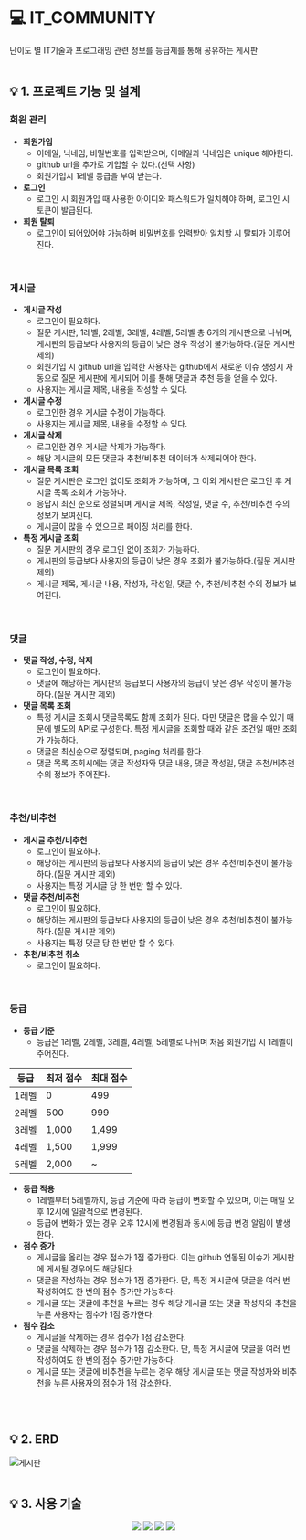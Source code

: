 # 💻 IT_COMMUNITY
난이도 별 IT기술과 프로그래밍 관련 정보를 등급제를 통해 공유하는 게시판
<br/>
<br/>
## 💡 1. 프로젝트 기능 및 설계

### 회원 관리
- **회원가입**
  - 이메일, 닉네임, 비밀번호를 입력받으며, 이메일과 닉네임은 unique 해야한다.
  - github url을 추가로 기입할 수 있다.(선택 사항)
  - 회원가입시 1레벨 등급을 부여 받는다.
- **로그인**
  - 로그인 시 회원가입 때 사용한 아이디와 패스워드가 일치해야 하며, 로그인 시 토큰이 발급된다.
- **회원 탈퇴**
  - 로그인이 되어있어야 가능하며 비밀번호를 입력받아 일치할 시 탈퇴가 이루어진다.  
<br/>

### 게시글
- **게시글 작성**
  - 로그인이 필요하다.
  - 질문 게시판, 1레벨, 2레벨, 3레벨, 4레벨, 5레벨 총 6개의 게시판으로 나뉘며, 게시판의 등급보다 사용자의 등급이 낮은 경우 작성이 불가능하다.(질문 게시판 제외)
  - 회원가입 시 github url을 입력한 사용자는 github에서 새로운 이슈 생성시 자동으로 질문 게시판에 게시되어 이를 통해 댓글과 추천 등을 얻을 수 있다.
  - 사용자는 게시글 제목, 내용을 작성할 수 있다.
- **게시글 수정**
  - 로그인한 경우 게시글 수정이 가능하다.
  - 사용자는 게시글 제목, 내용을 수정할 수 있다.
- **게시글 삭제**
  - 로그인한 경우 게시글 삭제가 가능하다.
  - 해당 게시글의 모든 댓글과 추천/비추천 데이터가 삭제되어야 한다.
- **게시글 목록 조회**
  - 질문 게시판은 로그인 없이도 조회가 가능하며, 그 이외 게시판은 로그인 후 게시글 목록 조회가 가능하다.
  - 응답시 최신 순으로 정렬되며 게시글 제목, 작성일, 댓글 수, 추천/비추천 수의 정보가 보여진다.
  - 게시글이 많을 수 있으므로 페이징 처리를 한다.
- **특정 게시글 조회**
  - 질문 게시판의 경우 로그인 없이 조회가 가능하다.
  - 게시판의 등급보다 사용자의 등급이 낮은 경우 조회가 불가능하다.(질문 게시판 제외)
  - 게시글 제목, 게시글 내용, 작성자, 작성일, 댓글 수, 추천/비추천 수의 정보가 보여진다.  
<br/>

### 댓글
- **댓글 작성, 수정, 삭제**
  - 로그인이 필요하다.
  - 댓글에 해당하는 게시판의 등급보다 사용자의 등급이 낮은 경우 작성이 불가능하다.(질문 게시판 제외)
- **댓글 목록 조회**
  - 특정 게시글 조회시 댓글목록도 함께 조회가 된다. 다만 댓글은 많을 수 있기 때문에 별도의 API로 구성한다. 특정 게시글을 조회할 때와 같은 조건일 때만 조회가 가능하다.
  - 댓글은 최신순으로 정렬되며, paging 처리를 한다.
  - 댓글 목록 조회시에는 댓글 작성자와 댓글 내용, 댓글 작성일, 댓글 추천/비추천 수의 정보가 주어진다.  
<br/>

### 추천/비추천
- **게시글 추천/비추천**
  - 로그인이 필요하다.
  - 해당하는 게시판의 등급보다 사용자의 등급이 낮은 경우 추천/비추천이 불가능하다.(질문 게시판 제외)
  - 사용자는 특정 게시글 당 한 번만 할 수 있다.
- **댓글 추천/비추천**
  - 로그인이 필요하다.
  - 해당하는 게시판의 등급보다 사용자의 등급이 낮은 경우 추천/비추천이 불가능하다.(질문 게시판 제외)
  - 사용자는 특정 댓글 당 한 번만 할 수 있다.
- **추천/비추천 취소**
  - 로그인이 필요하다.  
<br/>

### 등급
- **등급 기준**
  - 등급은 1레벨, 2레벨, 3레벨, 4레벨, 5레벨로 나뉘며 처음 회원가입 시 1레벨이 주어진다.

| 등급 | 최저 점수 | 최대 점수 |
| --- | --- | --- |
| 1레벨 | 0 | 499 |
| 2레벨 | 500 | 999 |
| 3레벨 | 1,000 | 1,499 |
| 4레벨 | 1,500 | 1,999 |
| 5레벨 | 2,000 | ~ |

- **등급 적용**
  - 1레벨부터 5레벨까지, 등급 기준에 따라 등급이 변화할 수 있으며, 이는 매일 오후 12시에 일괄적으로 변경된다.
  - 등급에 변화가 있는 경우 오후 12시에 변경됨과 동시에 등급 변경 알림이 발생한다.
- **점수 증가**
  - 게시글을 올리는 경우 점수가 1점 증가한다. 이는 github 연동된 이슈가 게시판에 게시될 경우에도 해당된다.
  - 댓글을 작성하는 경우 점수가 1점 증가한다. 단, 특정 게시글에 댓글을 여러 번 작성하여도 한 번의 점수 증가만 가능하다.
  - 게시글 또는 댓글에 추천을 누르는 경우 해당 게시글 또는 댓글 작성자와 추천을 누른 사용자는 점수가 1점 증가한다.
- **점수 감소**
  - 게시글을 삭제하는 경우 점수가 1점 감소한다.
  - 댓글을 삭제하는 경우 점수가 1점 감소한다. 단, 특정 게시글에 댓글을 여러 번 작성하여도 한 번의 점수 증가만 가능하다.
  - 게시글 또는 댓글에 비추천을 누르는 경우 해당 게시글 또는 댓글 작성자와 비추천을 누른 사용자의 점수가 1점 감소한다.  
<br/>
<br/>
  

## 💡 2. ERD
![게시판](https://github.com/kny5579/board/assets/95288763/add6891e-f60b-4bea-8218-86e382621cf2)  
<br/>

## 💡 3. 사용 기술
<div align=center> 
  <img src="https://img.shields.io/badge/java-007396?style=for-the-badge&logo=java&logoColor=white"> 
  <img src="https://img.shields.io/badge/spring-6DB33F?style=for-the-badge&logo=spring&logoColor=white"> 
  <img src="https://img.shields.io/badge/mysql-4479A1?style=for-the-badge&logo=mysql&logoColor=white"> 
  <img src="https://img.shields.io/badge/git-F05032?style=for-the-badge&logo=git&logoColor=white">
</div>
